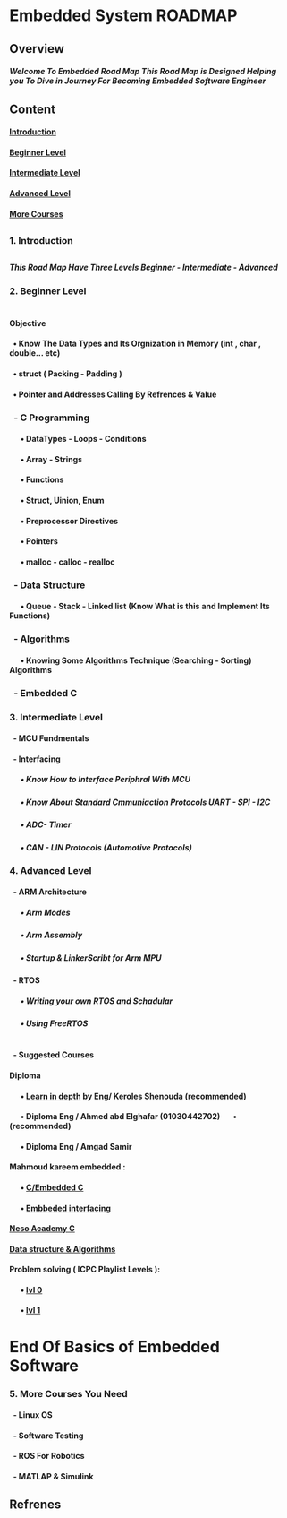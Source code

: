 # Embedded System ROADMAP

## Overview
##### Welcome To Embedded Road Map This Road Map is Designed Helping you To Dive in Journey For Becoming Embedded Software Engineer

## Content
#### [Introduction](https://github.com/AbdelrahmanMarzoq/Embedded-Road-Map/blob/main/README.md#1-introduction)
#### [Beginner Level](https://github.com/AbdelrahmanMarzoq/Embedded-Road-Map/blob/main/README.md#2-beginner-level)
#### [Intermediate Level](https://github.com/AbdelrahmanMarzoq/Embedded-Road-Map/blob/main/README.md#3-intermediate-level)
#### [Advanced Level](https://github.com/AbdelrahmanMarzoq/Embedded-Road-Map/blob/main/README.md#4-advanced-level)
#### [More Courses](https://github.com/AbdelrahmanMarzoq/Embedded-Road-Map/blob/main/README.md#5-more-courses)

## 

### 1. Introduction
##
##### This Road Map Have Three Levels Beginner - Intermediate - Advanced
### 2. Beginner Level
#
#### Objective 
#### &nbsp; • Know The Data Types and Its Orgnization in Memory (int , char , double... etc)
#### &nbsp; • struct ( Packing - Padding )
#### &nbsp; • Pointer and Addresses Calling By Refrences & Value


### &nbsp; - C Programming
####   &nbsp; &nbsp; &nbsp; • DataTypes - Loops - Conditions
####   &nbsp; &nbsp; &nbsp; • Array - Strings
####   &nbsp; &nbsp; &nbsp; • Functions
####   &nbsp; &nbsp; &nbsp; • Struct, Uinion, Enum
####   &nbsp; &nbsp; &nbsp; • Preprocessor Directives
####   &nbsp; &nbsp; &nbsp; • Pointers
####   &nbsp; &nbsp; &nbsp; • malloc - calloc - realloc

### &nbsp; - Data Structure
#### &nbsp; &nbsp; &nbsp; • Queue - Stack - Linked list (Know What is this and Implement Its Functions)

### &nbsp; - Algorithms
#### &nbsp; &nbsp; &nbsp; • Knowing Some Algorithms Technique (Searching - Sorting) Algorithms

### &nbsp; - Embedded C 


### 3. Intermediate Level

#### &nbsp; - MCU Fundmentals

#### &nbsp; - Interfacing

##### &nbsp; &nbsp; &nbsp; • Know How to Interface Periphral With MCU

##### &nbsp; &nbsp; &nbsp; • Know About Standard Cmmuniaction Protocols UART - SPI - I2C

##### &nbsp; &nbsp; &nbsp; • ADC- Timer

##### &nbsp; &nbsp; &nbsp; • CAN - LIN Protocols (Automotive Protocols)




### 4. Advanced Level
#### &nbsp; - ARM Architecture
##### &nbsp; &nbsp; &nbsp; • Arm Modes
##### &nbsp; &nbsp; &nbsp; • Arm Assembly
##### &nbsp; &nbsp; &nbsp; • Startup & LinkerScribt for Arm MPU




#### &nbsp; - RTOS
##### &nbsp; &nbsp; &nbsp; • Writing your own RTOS and Schadular
##### &nbsp; &nbsp; &nbsp; • Using FreeRTOS          

#
#
#### &nbsp; - Suggested Courses
#### Diploma
#### &nbsp; &nbsp; &nbsp; •  [Learn in depth](https://www.learn-in-depth-store.com/online-diploma) by Eng/ Keroles Shenouda      (recommended) 
#### &nbsp; &nbsp; &nbsp; •  Diploma Eng / Ahmed abd Elghafar      (01030442702)      &nbsp; &nbsp; &nbsp; •    (recommended)    
#### &nbsp; &nbsp; &nbsp; •  Diploma Eng / Amgad Samir 

#### Mahmoud kareem embedded :
####  &nbsp; &nbsp; &nbsp; • [C/Embedded C](https://youtube.com/playlist?list=PLoiqjtgvXf9cgQbnEyRpT8FmtAZHUHG2O&si=g-ubKdedVCqIXS5-)
####  &nbsp; &nbsp; &nbsp; • [Embbeded interfacing](https://youtube.com/playlist?list=PLoiqjtgvXf9e2VJk8GWEXwECPM_7JRwkE&si=i8UeACTRLvdzrk1t)
#### [Neso Academy C](https://youtube.com/playlist?list=PLBlnK6fEyqRggZZgYpPMUxdY1CYkZtARR&si=EWdYGtWH64HqGz5S)
#### [Data structure & Algorithms](https://youtube.com/playlist?list=PLdo5W4Nhv31bbKJzrsKfMpo_grxuLl8LU&si=52ravWqBQbifb_zV)

#### Problem solving ( ICPC Playlist Levels ):
#### &nbsp; &nbsp; &nbsp; • [lvl 0](https://youtube.com/playlist?list=PL06TMXRpUI1SwDDHexiQmpm7-n3X3AGcd&si=ZBGtahVABx5mjl5O)
#### &nbsp; &nbsp; &nbsp; • [lvl 1](https://youtube.com/playlist?list=PL06TMXRpUI1QA6NX5k3iENWE10D4EuxKq&si=ySSvLZWlfWLBh0Lr)

#
# End Of Basics of Embedded Software



### 5. More Courses You Need
#### &nbsp; - Linux OS

#### &nbsp; - Software Testing
#### &nbsp; - ROS For Robotics
#### &nbsp; - MATLAP & Simulink   

## Refrenes



